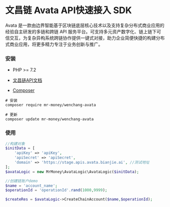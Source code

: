 # 文昌链 Avata API快速接入 SDK
Avata 是一款由边界智能基于区块链底层核心技术以及支持复杂分布式商业应用的经验自主研发的多链和跨链 API 服务平台。可支持多元资产数字化、链上链下可信交互，为复杂异构系统跨链协作提供一键式对接，助力企业简便快捷的构建分布式商业应用，将更多精力专注于业务创新与推广。


### 安装
- PHP >= 7.2
- <a href="https://apis.avata.bianjie.ai/" target="_blank">文昌链API文档</a>

- <a href="https://getcomposer.org/doc/00-intro.md" target="_blank">Composer</a>

```shell
# 安装
composer require mr-money/wenchang-avata

# 更新
composer update mr-money/wenchang-avata
```

### 使用
```php
//构建对象
$initData = [
    'apiKey' => 'apiKey',
    'apiSecret' => 'apiSecret',
    'domain' => 'https://stage.apis.avata.bianjie.ai', //测试地址
];
$avataLogic = new MrMoney\AvataLogic\AvataLogic($initData);

//创建链账户demo
$name = 'account_name';
$operationId = 'operationId'.rand(1000,9999);

$createRes = $avataLogic->CreateChainAccount($name,$operationId);

```